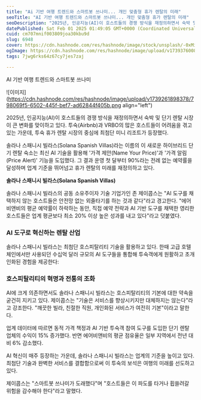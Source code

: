 ```yaml
---
title: "Ai 기반 여행 트렌드와 스마트봇 쓰나미... 개인 맞춤형 휴가 렌탈의 미래"
seoTitle: "AI 기반 여행 트렌드와 스마트봇 쓰나미... 개인 맞춤형 휴가 렌탈의 미래"
seoDescription: "2025년, 인공지능(AI)이 호스트들의 경쟁 방식을 재정의하면서 숙박 및 단기 렌탈 시장이 큰 변화를 맞이하고 있다. 투숙(Airbnb)과 VRBO의 많은 호스트들이 어려움을 겪고 있는 가운데, 투숙 휴가 렌탈 시장의 중심에 최첨단 미니 리조트가 등장했다."
datePublished: Sat Feb 01 2025 01:49:05 GMT+0000 (Coordinated Universal Time)
cuid: cm707mnif003809joa30kbu9d
slug: 6948
cover: https://cdn.hashnode.com/res/hashnode/image/stock/unsplash/-0xMiYQmk8g/upload/fa1eb91590d35d6f4a375b6200650b8c.jpeg
ogImage: https://cdn.hashnode.com/res/hashnode/image/upload/v1739376008078/f4a18c6f-dda5-4e5f-95b0-592daf4de7b5.webp
tags: 7jwg6rks64z67cy7jes7zaj

---
```


AI 기반 여행 트렌드와 스마트봇 쓰나미

![이미지](https://cdn.hashnode.com/res/hashnode/image/upload/v1739261898378/798069f5-6502-445f-bef7-ad62844f405b.png align="left")

2025년, 인공지능(AI)이 호스트들의 경쟁 방식을 재정의하면서 숙박 및 단기 렌탈 시장이 큰 변화를 맞이하고 있다. 투숙(Airbnb)과 VRBO의 많은 호스트들이 어려움을 겪고 있는 가운데, 투숙 휴가 렌탈 시장의 중심에 최첨단 미니 리조트가 등장했다.

솔라나 스패니시 빌라스(Solana Spanish Villas)라는 이름의 이 새로운 하이브리드 단기 렌탈 숙소는 최신 AI 기술을 활용해 '가격 제안(Name Your Price)'과 '가격 알림(Price Alert)' 기능을 도입했다. 그 결과 운영 첫 달부터 90%라는 전례 없는 예약률을 달성하며 업계 기준을 뛰어넘고 휴가 렌탈의 미래를 재정의하고 있다.

**솔라나 스패니시 빌라스(Solana Spanish Villas)**

솔라나 스패니시 빌라스의 공동 소유주이자 기술 기업가인 존 제이콥스는 "AI 도구를 채택하지 않는 호스트들은 안전망 없는 외줄타기를 하는 것과 같다"라고 경고한다. "에어비앤비의 평균 예약률이 하락하는 동안, 직접 예약 전략과 AI 기반 도구를 채택한 영리한 호스트들은 업계 평균보다 최소 20% 이상 높은 성과를 내고 있다"라고 덧붙였다.

### AI 도구로 혁신하는 렌탈 산업

솔라나 스패니시 빌라스는 최첨단 호스피탈리티 기술을 활용하고 있다. 한때 고급 호텔 체인에서만 사용되던 수십억 달러 규모의 AI 도구들을 통합해 투숙객에게 원활하고 초개인화된 경험을 제공한다:

### 호스피탈리티의 혁명과 전통의 조화

AI에 크게 의존하면서도 솔라나 스패니시 빌라스는 호스피탈리티의 기본에 대한 약속을 굳건히 지키고 있다. 제이콥스는 "기술은 서비스를 향상시키지만 대체하지는 않는다"라고 강조한다. "깨끗한 빌라, 친절한 직원, 개인화된 서비스가 여전히 기본"이라고 말한다.

업계 데이터에 따르면 동적 가격 책정과 AI 기반 투숙객 참여 도구를 도입한 단기 렌탈 업체의 수익이 15% 증가했다. 반면 에어비앤비의 평균 점유율은 일부 지역에서 전년 대비 6% 감소했다.

AI 혁신이 매주 등장하는 가운데, 솔라나 스패니시 빌라스는 업계의 기준을 높이고 있다. 최첨단 기술과 완벽한 서비스를 결합함으로써 이 투숙의 보석은 여행의 미래를 선도하고 있다.

제이콥스는 "스마트봇 쓰나미가 도래했다"며 "호스트들은 이 파도를 타거나 휩쓸려갈 위험을 감수해야 한다"라고 말했다.